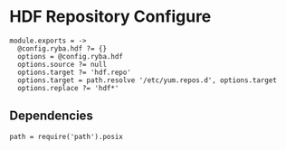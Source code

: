 
# HDF Repository Configure

    module.exports = ->
      @config.ryba.hdf ?= {}
      options = @config.ryba.hdf
      options.source ?= null
      options.target ?= 'hdf.repo'
      options.target = path.resolve '/etc/yum.repos.d', options.target
      options.replace ?= 'hdf*'

## Dependencies

    path = require('path').posix

